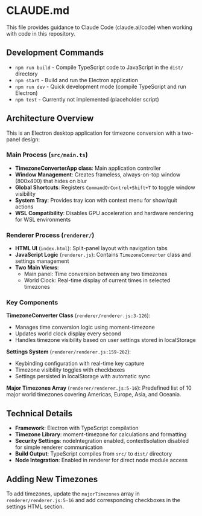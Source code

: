 # CLAUDE.md

This file provides guidance to Claude Code (claude.ai/code) when working with code in this repository.

## Development Commands

- `npm run build` - Compile TypeScript code to JavaScript in the `dist/` directory
- `npm start` - Build and run the Electron application
- `npm run dev` - Quick development mode (compile TypeScript and run Electron)
- `npm test` - Currently not implemented (placeholder script)

## Architecture Overview

This is an Electron desktop application for timezone conversion with a two-panel design:

### Main Process (`src/main.ts`)
- **TimezoneConverterApp class**: Main application controller
- **Window Management**: Creates frameless, always-on-top window (800x400) that hides on blur
- **Global Shortcuts**: Registers `CommandOrControl+Shift+T` to toggle window visibility
- **System Tray**: Provides tray icon with context menu for show/quit actions
- **WSL Compatibility**: Disables GPU acceleration and hardware rendering for WSL environments

### Renderer Process (`renderer/`)
- **HTML UI** (`index.html`): Split-panel layout with navigation tabs
- **JavaScript Logic** (`renderer.js`): Contains `TimezoneConverter` class and settings management
- **Two Main Views**:
  - Main panel: Time conversion between any two timezones
  - World Clock: Real-time display of current times in selected timezones

### Key Components

**TimezoneConverter Class** (`renderer/renderer.js:3-126`):
- Manages time conversion logic using moment-timezone
- Updates world clock display every second
- Handles timezone visibility based on user settings stored in localStorage

**Settings System** (`renderer/renderer.js:159-262`):
- Keybinding configuration with real-time key capture
- Timezone visibility toggles with checkboxes
- Settings persisted in localStorage with automatic sync

**Major Timezones Array** (`renderer/renderer.js:5-16`):
Predefined list of 10 major world timezones covering Americas, Europe, Asia, and Oceania.

## Technical Details

- **Framework**: Electron with TypeScript compilation
- **Timezone Library**: moment-timezone for calculations and formatting
- **Security Settings**: nodeIntegration enabled, contextIsolation disabled for simple renderer communication
- **Build Output**: TypeScript compiles from `src/` to `dist/` directory
- **Node Integration**: Enabled in renderer for direct node module access

## Adding New Timezones

To add timezones, update the `majorTimezones` array in `renderer/renderer.js:5-16` and add corresponding checkboxes in the settings HTML section.